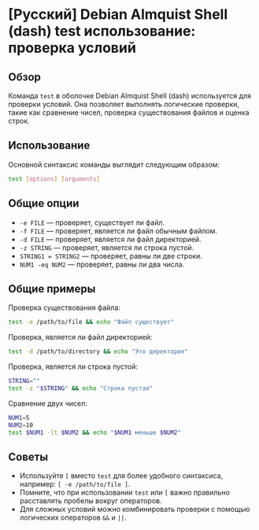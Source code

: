 # [Русский] Debian Almquist Shell (dash) test использование: проверка условий

## Обзор
Команда `test` в оболочке Debian Almquist Shell (dash) используется для проверки условий. Она позволяет выполнять логические проверки, такие как сравнение чисел, проверка существования файлов и оценка строк.

## Использование
Основной синтаксис команды выглядит следующим образом:

```sh
test [options] [arguments]
```

## Общие опции
- `-e FILE` — проверяет, существует ли файл.
- `-f FILE` — проверяет, является ли файл обычным файлом.
- `-d FILE` — проверяет, является ли файл директорией.
- `-z STRING` — проверяет, является ли строка пустой.
- `STRING1 = STRING2` — проверяет, равны ли две строки.
- `NUM1 -eq NUM2` — проверяет, равны ли два числа.

## Общие примеры
Проверка существования файла:

```sh
test -e /path/to/file && echo "Файл существует"
```

Проверка, является ли файл директорией:

```sh
test -d /path/to/directory && echo "Это директория"
```

Проверка, является ли строка пустой:

```sh
STRING=""
test -z "$STRING" && echo "Строка пустая"
```

Сравнение двух чисел:

```sh
NUM1=5
NUM2=10
test $NUM1 -lt $NUM2 && echo "$NUM1 меньше $NUM2"
```

## Советы
- Используйте `[` вместо `test` для более удобного синтаксиса, например: `[ -e /path/to/file ]`.
- Помните, что при использовании `test` или `[` важно правильно расставлять пробелы вокруг операторов.
- Для сложных условий можно комбинировать проверки с помощью логических операторов `&&` и `||`.